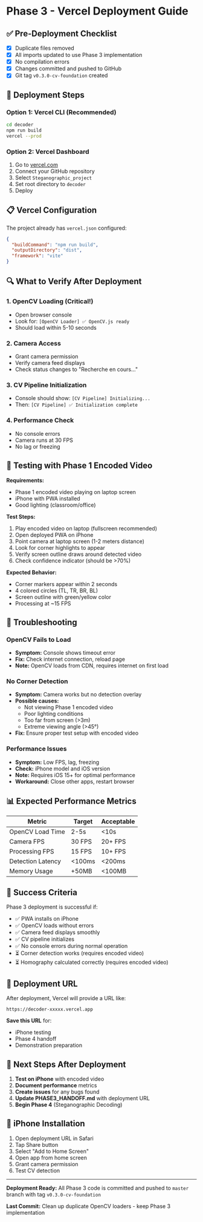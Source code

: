 # Phase 3 - Vercel Deployment Guide

## ✅ Pre-Deployment Checklist

- [x] Duplicate files removed
- [x] All imports updated to use Phase 3 implementation
- [x] No compilation errors
- [x] Changes committed and pushed to GitHub
- [x] Git tag `v0.3.0-cv-foundation` created

## 🚀 Deployment Steps

### Option 1: Vercel CLI (Recommended)

```bash
cd decoder
npm run build
vercel --prod
```

### Option 2: Vercel Dashboard

1. Go to [vercel.com](https://vercel.com)
2. Connect your GitHub repository
3. Select `Steganographic_project`
4. Set root directory to `decoder`
5. Deploy

## 📋 Vercel Configuration

The project already has `vercel.json` configured:

```json
{
  "buildCommand": "npm run build",
  "outputDirectory": "dist",
  "framework": "vite"
}
```

## 🔍 What to Verify After Deployment

### 1. OpenCV Loading (Critical!)
- Open browser console
- Look for: `[OpenCV Loader] ✅ OpenCV.js ready`
- Should load within 5-10 seconds

### 2. Camera Access
- Grant camera permission
- Verify camera feed displays
- Check status changes to "Recherche en cours..."

### 3. CV Pipeline Initialization
- Console should show: `[CV Pipeline] Initializing...`
- Then: `[CV Pipeline] ✅ Initialization complete`

### 4. Performance Check
- No console errors
- Camera runs at 30 FPS
- No lag or freezing

## 🧪 Testing with Phase 1 Encoded Video

**Requirements:**
- Phase 1 encoded video playing on laptop screen
- iPhone with PWA installed
- Good lighting (classroom/office)

**Test Steps:**
1. Play encoded video on laptop (fullscreen recommended)
2. Open deployed PWA on iPhone
3. Point camera at laptop screen (1-2 meters distance)
4. Look for corner highlights to appear
5. Verify screen outline draws around detected video
6. Check confidence indicator (should be >70%)

**Expected Behavior:**
- Corner markers appear within 2 seconds
- 4 colored circles (TL, TR, BR, BL)
- Screen outline with green/yellow color
- Processing at ~15 FPS

## 🐛 Troubleshooting

### OpenCV Fails to Load
- **Symptom:** Console shows timeout error
- **Fix:** Check internet connection, reload page
- **Note:** OpenCV loads from CDN, requires internet on first load

### No Corner Detection
- **Symptom:** Camera works but no detection overlay
- **Possible causes:**
  - Not viewing Phase 1 encoded video
  - Poor lighting conditions
  - Too far from screen (>3m)
  - Extreme viewing angle (>45°)
- **Fix:** Ensure proper test setup with encoded video

### Performance Issues
- **Symptom:** Low FPS, lag, freezing
- **Check:** iPhone model and iOS version
- **Note:** Requires iOS 15+ for optimal performance
- **Workaround:** Close other apps, restart browser

## 📊 Expected Performance Metrics

| Metric | Target | Acceptable |
|--------|--------|-----------|
| OpenCV Load Time | 2-5s | <10s |
| Camera FPS | 30 FPS | 20+ FPS |
| Processing FPS | 15 FPS | 10+ FPS |
| Detection Latency | <100ms | <200ms |
| Memory Usage | +50MB | <100MB |

## 🎯 Success Criteria

Phase 3 deployment is successful if:

- ✅ PWA installs on iPhone
- ✅ OpenCV loads without errors
- ✅ Camera feed displays smoothly
- ✅ CV pipeline initializes
- ✅ No console errors during normal operation
- ⏳ Corner detection works (requires encoded video)
- ⏳ Homography calculated correctly (requires encoded video)

## 📝 Deployment URL

After deployment, Vercel will provide a URL like:
```
https://decoder-xxxxx.vercel.app
```

**Save this URL** for:
- iPhone testing
- Phase 4 handoff
- Demonstration preparation

## 🔗 Next Steps After Deployment

1. **Test on iPhone** with encoded video
2. **Document performance** metrics
3. **Create issues** for any bugs found
4. **Update PHASE3_HANDOFF.md** with deployment URL
5. **Begin Phase 4** (Steganographic Decoding)

## 📱 iPhone Installation

1. Open deployment URL in Safari
2. Tap Share button
3. Select "Add to Home Screen"
4. Open app from home screen
5. Grant camera permission
6. Test CV detection

---

**Deployment Ready:** All Phase 3 code is committed and pushed to `master` branch with tag `v0.3.0-cv-foundation`

**Last Commit:** Clean up duplicate OpenCV loaders - keep Phase 3 implementation
